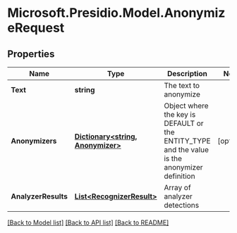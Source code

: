 # Microsoft.Presidio.Model.AnonymizeRequest

## Properties

Name | Type | Description | Notes
------------ | ------------- | ------------- | -------------
**Text** | **string** | The text to anonymize | 
**Anonymizers** | [**Dictionary&lt;string, Anonymizer&gt;**](Anonymizer.md) | Object where the key is DEFAULT or the ENTITY_TYPE and the value is the anonymizer definition | [optional] 
**AnalyzerResults** | [**List&lt;RecognizerResult&gt;**](RecognizerResult.md) | Array of analyzer detections | 

[[Back to Model list]](../README.md#documentation-for-models) [[Back to API list]](../README.md#documentation-for-api-endpoints) [[Back to README]](../README.md)

